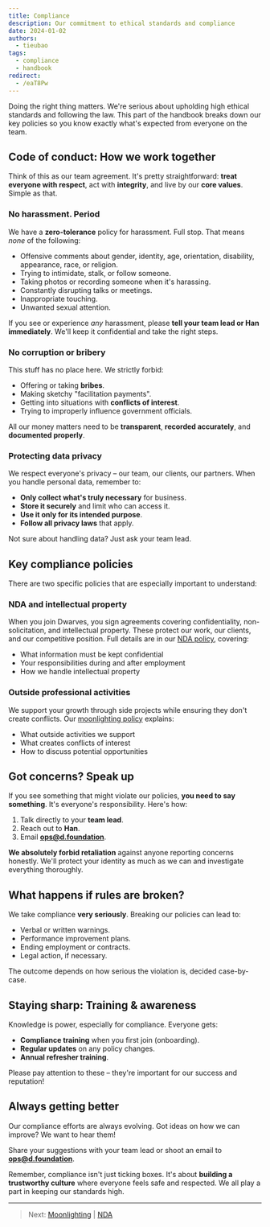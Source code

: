 ```yaml
---
title: Compliance
description: Our commitment to ethical standards and compliance
date: 2024-01-02
authors:
  - tieubao
tags:
  - compliance
  - handbook
redirect:
  - /eaT8Pw
---
```


Doing the right thing matters. We're serious about upholding high ethical standards and following the law. This part of the handbook breaks down our key policies so you know exactly what's expected from everyone on the team.

## Code of conduct: How we work together

Think of this as our team agreement. It's pretty straightforward: **treat everyone with respect**, act with **integrity**, and live by our **core values**. Simple as that.

### No harassment. Period

We have a **zero-tolerance** policy for harassment. Full stop. That means _none_ of the following:

- Offensive comments about gender, identity, age, orientation, disability, appearance, race, or religion.
- Trying to intimidate, stalk, or follow someone.
- Taking photos or recording someone when it's harassing.
- Constantly disrupting talks or meetings.
- Inappropriate touching.
- Unwanted sexual attention.

If you see or experience _any_ harassment, please **tell your team lead or Han immediately**. We'll keep it confidential and take the right steps.

### No corruption or bribery

This stuff has no place here. We strictly forbid:

- Offering or taking **bribes**.
- Making sketchy "facilitation payments".
- Getting into situations with **conflicts of interest**.
- Trying to improperly influence government officials.

All our money matters need to be **transparent**, **recorded accurately**, and **documented properly**.

### Protecting data privacy

We respect everyone's privacy – our team, our clients, our partners. When you handle personal data, remember to:

- **Only collect what's truly necessary** for business.
- **Store it securely** and limit who can access it.
- **Use it only for its intended purpose**.
- **Follow all privacy laws** that apply.

Not sure about handling data? Just ask your team lead.

## Key compliance policies

There are two specific policies that are especially important to understand:

### NDA and intellectual property

When you join Dwarves, you sign agreements covering confidentiality, non-solicitation, and intellectual property. These protect our work, our clients, and our competitive position. Full details are in our [NDA policy](nda.md), covering:

- What information must be kept confidential
- Your responsibilities during and after employment
- How we handle intellectual property

### Outside professional activities

We support your growth through side projects while ensuring they don't create conflicts. Our [moonlighting policy](moonlighting.md) explains:

- What outside activities we support
- What creates conflicts of interest
- How to discuss potential opportunities

## Got concerns? Speak up

If you see something that might violate our policies, **you need to say something**. It's everyone's responsibility. Here's how:

1. Talk directly to your **team lead**.
2. Reach out to **Han**.
3. Email **<ops@d.foundation>**.

**We absolutely forbid retaliation** against anyone reporting concerns honestly. We'll protect your identity as much as we can and investigate everything thoroughly.

## What happens if rules are broken?

We take compliance **very seriously**. Breaking our policies can lead to:

- Verbal or written warnings.
- Performance improvement plans.
- Ending employment or contracts.
- Legal action, if necessary.

The outcome depends on how serious the violation is, decided case-by-case.

## Staying sharp: Training & awareness

Knowledge is power, especially for compliance. Everyone gets:

- **Compliance training** when you first join (onboarding).
- **Regular updates** on any policy changes.
- **Annual refresher training**.

Please pay attention to these – they're important for our success and reputation!

## Always getting better

Our compliance efforts are always evolving. Got ideas on how we can improve? We want to hear them!

Share your suggestions with your team lead or shoot an email to **<ops@d.foundation>**.

Remember, compliance isn't just ticking boxes. It's about **building a trustworthy culture** where everyone feels safe and respected. We all play a part in keeping our standards high.

---

> Next: [Moonlighting](moonlighting.md) | [NDA](nda.md)
